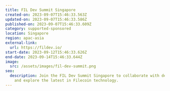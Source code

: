 ```yaml
---
title: FIL Dev Summit Singapore
created-on: 2023-09-07T15:46:33.563Z
updated-on: 2023-09-07T15:46:33.586Z
published-on: 2023-09-07T15:46:33.609Z
category: supported-sponsored
location: Singapore
region: apac-asia
external-link:
  url: https://fildev.io/
start-date: 2023-09-12T15:46:33.626Z
end-date: 2023-09-14T15:46:33.644Z
image:
  src: /assets/images/fil-dev-summit.png
seo:
  description: Join the FIL Dev Summit Singapore to collaborate with developers
    and explore the latest in Filecoin technology.
---
```

